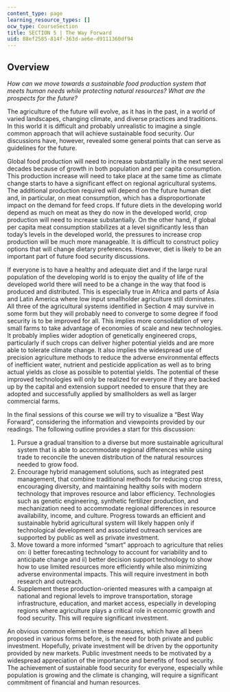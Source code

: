 ```yaml
---
content_type: page
learning_resource_types: []
ocw_type: CourseSection
title: SECTION 5 | The Way Forward
uid: 88ef2585-814f-363d-ae6e-d9111360df94
---
```


Overview
--------

_How can we move towards a sustainable food production system that meets human needs while protecting natural resources? What are the prospects for the future?_

The agriculture of the future will evolve, as it has in the past, in a world of varied landscapes, changing climate, and diverse practices and traditions. In this world it is difficult and probably unrealistic to imagine a single common approach that will achieve sustainable food security. Our discussions have, however, revealed some general points that can serve as guidelines for the future.

Global food production will need to increase substantially in the next several decades because of growth in both population and per capita consumption. This production increase will need to take place at the same time as climate change starts to have a significant effect on regional agricultural systems. The additional production required will depend on the future human diet and, in particular, on meat consumption, which has a disproportionate impact on the demand for feed crops. If future diets in the developing world depend as much on meat as they do now in the developed world, crop production will need to increase substantially. On the other hand, if global per capita meat consumption stabilizes at a level significantly less than today’s levels in the developed world, the pressures to increase crop production will be much more manageable. It is difficult to construct policy options that will change dietary preferences. However, diet is likely to be an important part of future food security discussions.

If everyone is to have a healthy and adequate diet and if the large rural population of the developing world is to enjoy the quality of life of the developed world there will need to be a change in the way that food is produced and distributed. This is especially true in Africa and parts of Asia and Latin America where low input smallholder agriculture still dominates. All three of the agricultural systems identified in Section 4 may survive in some form but they will probably need to converge to some degree if food security is to be improved for all. This implies more consolidation of very small farms to take advantage of economies of scale and new technologies. It probably implies wider adoption of genetically engineered crops, particularly if such crops can deliver higher potential yields and are more able to tolerate climate change. It also implies the widespread use of precision agriculture methods to reduce the adverse environmental effects of inefficient water, nutrient and pesticide application as well as to bring actual yields as close as possible to potential yields. The potential of these improved technologies will only be realized for everyone if they are backed up by the capital and extension support needed to ensure that they are adopted and successfully applied by smallholders as well as larger commercial farms.

In the final sessions of this course we will try to visualize a “Best Way Forward”, considering the information and viewpoints provided by our readings. The following outline provides a start for this discussion:

1.  Pursue a gradual transition to a diverse but more sustainable agricultural system that is able to accommodate regional differences while using trade to reconcile the uneven distribution of the natural resources needed to grow food.
2.  Encourage hybrid management solutions, such as integrated pest management, that combine traditional methods for reducing crop stress, encouraging diversity, and maintaining healthy soils with modern technology that improves resource and labor efficiency. Technologies such as genetic engineering, synthetic fertilizer production, and mechanization need to accommodate regional differences in resource availability, income, and culture. Progress towards an efficient and sustainable hybrid agricultural system will likely happen only if technological development and associated outreach services are supported by public as well as private investment.
3.  Move toward a more informed “smart” approach to agriculture that relies on: i) better forecasting technology to account for variability and to anticipate change and ii) better decision support technology to show how to use limited resources more efficiently while also minimizing adverse environmental impacts. This will require investment in both research and outreach.
4.  Supplement these production-oriented measures with a campaign at national and regional levels to improve transportation, storage infrastructure, education, and market access, especially in developing regions where agriculture plays a critical role in economic growth and food security. This will require significant investment.

An obvious common element in these measures, which have all been proposed in various forms before, is the need for both private and public investment. Hopefully, private investment will be driven by the opportunity provided by new markets. Public investment needs to be motivated by a widespread appreciation of the importance and benefits of food security. The achievement of sustainable food security for everyone, especially while population is growing and the climate is changing, will require a significant commitment of financial and human resources.